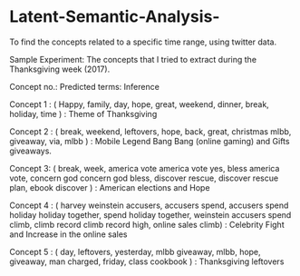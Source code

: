 # Latent-Semantic-Analysis-
To find the concepts related to a specific time range, using twitter data.

Sample Experiment: The concepts that I tried to extract during the Thanksgiving week (2017).

Concept no.:
Predicted terms:
Inference

Concept 1 :
( Happy, family, day, hope, great, weekend, dinner, break, holiday, time ) :
Theme of Thanksgiving

Concept 2 :
( break, weekend, leftovers, hope, back, great, christmas mlbb, giveaway, via, mlbb ) :
Mobile Legend Bang Bang (online gaming) and Gifts giveaways.

Concept 3: 
( break, week, america vote america vote yes, bless america vote, concern god concern god bless, discover rescue, discover rescue plan, ebook discover ) :
American elections and Hope

Concept 4 :
( harvey weinstein accusers, accusers spend, accusers spend holiday holiday together, spend holiday together, weinstein accusers spend climb, climb record climb record high, online sales climb) :
Celebrity Fight and Increase in the online sales 

Concept 5 :
( day, leftovers, yesterday, mlbb giveaway, mlbb, hope, giveaway, man charged, friday, class cookbook ) :
Thanksgiving leftovers
